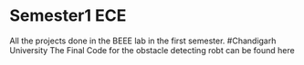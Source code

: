 # Semester1 ECE
All the projects done in the BEEE lab in the first semester. #Chandigarh University
The Final Code for the obstacle detecting robt can be found here
